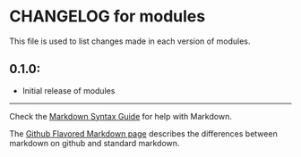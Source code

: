 # CHANGELOG for modules

This file is used to list changes made in each version of modules.

## 0.1.0:

* Initial release of modules

- - -
Check the [Markdown Syntax Guide](http://daringfireball.net/projects/markdown/syntax) for help with Markdown.

The [Github Flavored Markdown page](http://github.github.com/github-flavored-markdown/) describes the differences between markdown on github and standard markdown.
